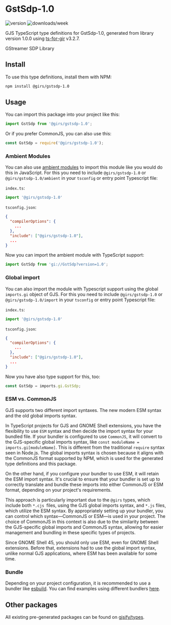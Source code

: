 
# GstSdp-1.0

![version](https://img.shields.io/npm/v/@girs/gstsdp-1.0)
![downloads/week](https://img.shields.io/npm/dw/@girs/gstsdp-1.0)


GJS TypeScript type definitions for GstSdp-1.0, generated from library version 1.0.0 using [ts-for-gir](https://github.com/gjsify/ts-for-gir) v3.2.7.

GStreamer SDP Library

## Install

To use this type definitions, install them with NPM:
```bash
npm install @girs/gstsdp-1.0
```

## Usage

You can import this package into your project like this:
```ts
import GstSdp from '@girs/gstsdp-1.0';
```

Or if you prefer CommonJS, you can also use this:
```ts
const GstSdp = require('@girs/gstsdp-1.0');
```

### Ambient Modules

You can also use [ambient modules](https://github.com/gjsify/ts-for-gir/tree/main/packages/cli#ambient-modules) to import this module like you would do this in JavaScript.
For this you need to include `@girs/gstsdp-1.0` or `@girs/gstsdp-1.0/ambient` in your `tsconfig` or entry point Typescript file:

`index.ts`:
```ts
import '@girs/gstsdp-1.0'
```

`tsconfig.json`:
```json
{
  "compilerOptions": {
    ...
  },
  "include": ["@girs/gstsdp-1.0"],
  ...
}
```

Now you can import the ambient module with TypeScript support: 

```ts
import GstSdp from 'gi://GstSdp?version=1.0';
```

### Global import

You can also import the module with Typescript support using the global `imports.gi` object of GJS.
For this you need to include `@girs/gstsdp-1.0` or `@girs/gstsdp-1.0/import` in your `tsconfig` or entry point Typescript file:

`index.ts`:
```ts
import '@girs/gstsdp-1.0'
```

`tsconfig.json`:
```json
{
  "compilerOptions": {
    ...
  },
  "include": ["@girs/gstsdp-1.0"],
  ...
}
```

Now you have also type support for this, too:

```ts
const GstSdp = imports.gi.GstSdp;
```


### ESM vs. CommonJS

GJS supports two different import syntaxes. The new modern ESM syntax and the old global imports syntax.

In TypeScript projects for GJS and GNOME Shell extensions, you have the flexibility to use `ESM` syntax and then decide the import syntax for your bundled file. If your bundler is configured to use `CommonJS`, it will convert to the GJS-specific global imports syntax, like `const moduleName = imports.gi[moduleName]`. This is different from the traditional `require` syntax seen in Node.js. The global imports syntax is chosen because it aligns with the CommonJS format supported by NPM, which is used for the generated type definitions and this package.

On the other hand, if you configure your bundler to use ESM, it will retain the ESM import syntax. It's crucial to ensure that your bundler is set up to correctly translate and bundle these imports into either CommonJS or ESM format, depending on your project's requirements.

This approach is particularly important due to the `@girs` types, which include both `*.cjs `files, using the GJS global imports syntax, and `*.js` files, which utilize the ESM syntax. By appropriately setting up your bundler, you can control which syntax—CommonJS or ESM—is used in your project. The choice of CommonJS in this context is also due to the similarity between the GJS-specific global imports and CommonJS syntax, allowing for easier management and bundling in these specific types of projects.

Since GNOME Shell 45, you should only use ESM, even for GNOME Shell extensions. Before that, extensions had to use the global import syntax, unlike normal GJS applications, where ESM has been available for some time.

### Bundle

Depending on your project configuration, it is recommended to use a bundler like [esbuild](https://esbuild.github.io/). You can find examples using different bundlers [here](https://github.com/gjsify/ts-for-gir/tree/main/examples).

## Other packages

All existing pre-generated packages can be found on [gjsify/types](https://github.com/gjsify/types).

